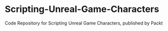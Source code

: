 # Scripting-Unreal-Game-Characters
Code Repository for Scripting Unreal Game Characters, published by Packt
